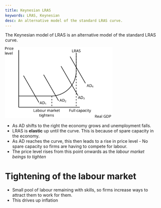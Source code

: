 ```yaml
---
title: Keynesian LRAS
keywords: LRAS, Keynesian
desc: An alternative model of the standard LRAS curve.
---
```


The Keynesian model of LRAS is an alternative model of the standard LRAS curve.

<img src="diagrams/keynesian_lras.svg#mono-black" alt="Keynesian LRAS Diagram" style="width:70%;"/>

- As AD shifts to the right the economy grows and unemployment falls.
- LRAS is **elastic** up until the curve. This is because of spare capacity in the economy.
- As AD reaches the curve, this then leads to a rise in price level - No spare capacity so firms are having to compete for labour.
- The price level rises from this point onwards as the *labour market beings to tighten*

# Tightening of the labour market #
- Small pool of labour remaining with skills, so firms increase ways to attract them to work for them.
- This drives up inflation
